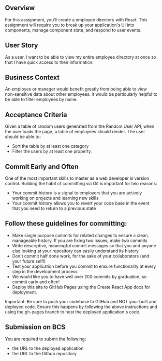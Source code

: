 ## Overview
For this assignment, you'll create a employee directory with React. This assignment will require you to break up your application's UI into components, manage component state, and respond to user events.

## User Story
As a user, I want to be able to view my entire employee directory at once so that I have quick access to their information.

## Business Context
An employee or manager would benefit greatly from being able to view non-sensitive data about other employees. It would be particularly helpful to be able to filter employees by name.

## Acceptance Criteria
Given a table of random users generated from the Random User API, when the user loads the page, a table of employees should render.
The user should be able to:

- Sort the table by at least one category
- Filter the users by at least one property.


## Commit Early and Often
One of the most important skills to master as a web developer is version control. Building the habit of committing via Git is important for two reasons:
- Your commit history is a signal to employers that you are actively working on projects and learning new skills
- Your commit history allows you to revert your code base in the event that you need to return to a previous state

## Follow these guidelines for committing:
- Make single purpose commits for related changes to ensure a clean, manageable history. If you are fixing two issues, make two commits
- Write descriptive, meaningful commit messages so that you and anyone else looking at your repository can easily understand its history
- Don't commit half done work, for the sake of your collaborators (and your future self!)
- Test your application before you commit to ensure functionality at every step in the development process
- We would like you to have well over 200 commits by graduation, so commit early and often!
- Deploy this site to GitHub Pages using the Create React App docs for deployment.

Important: Be sure to push your codebase to GitHub and NOT your built and deployed code. Ensure this happens by following the above instructions and using the gh-pages branch to host the deployed application's code.


## Submission on BCS
You are required to submit the following:

- the URL to the deployed application
- the URL to the Github repository